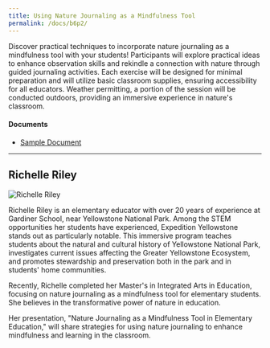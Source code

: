 ```yaml
---
title: Using Nature Journaling as a Mindfulness Tool
permalink: /docs/b6p2/
---
```


Discover practical techniques to incorporate nature journaling as a mindfulness tool with your students! Participants will explore practical ideas to enhance observation skills and rekindle a connection with nature through guided journaling activities. Each exercise will be designed for minimal preparation and will utilize basic classroom supplies, ensuring accessibility for all educators. Weather permitting, a portion of the session will be conducted outdoors, providing an immersive experience in nature's classroom.

#### Documents
 - [Sample Document](../wednesday/breakout6/documents/b1p1d1.pdf)

***

## Richelle Riley

![Richelle Riley](../tuesday/breakout6/images/riley.png)

Richelle Riley is an elementary educator with over 20 years of experience at Gardiner School, near Yellowstone National Park. Among the STEM opportunities her students have experienced, Expedition Yellowstone stands out as particularly notable. This immersive program teaches students about the natural and cultural history of Yellowstone National Park, investigates current issues affecting the Greater Yellowstone Ecosystem, and promotes stewardship and preservation both in the park and in students' home communities.

Recently, Richelle completed her Master's in Integrated Arts in Education, focusing on nature journaling as a mindfulness tool for elementary students. She believes in the transformative power of nature in education.

Her presentation, "Nature Journaling as a Mindfulness Tool in Elementary Education," will share strategies for using nature journaling to enhance mindfulness and learning in the classroom.